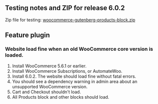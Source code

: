 ## Testing notes and ZIP for release 6.0.2

Zip file for testing: [woocommerce-gutenberg-products-block.zip](https://github.com/woocommerce/woocommerce-gutenberg-products-block/files/7259171/woocommerce-gutenberg-products-block.zip)

## Feature plugin

### Website load fine when an old WooCommerce core version is loaded.

1. Install WooCommerce 5.6.1 or earlier.
2. Install WooCommerce Subscriptions, or AutomateWoo.
3. Install 6.0.2. The website should load fine without fatal errors.
4. You should see a dependency warning in admin area about an unsupported WooCommerce version.
5. Cart and Checkout shouldn't load.
6. All Products block and other blocks should load.